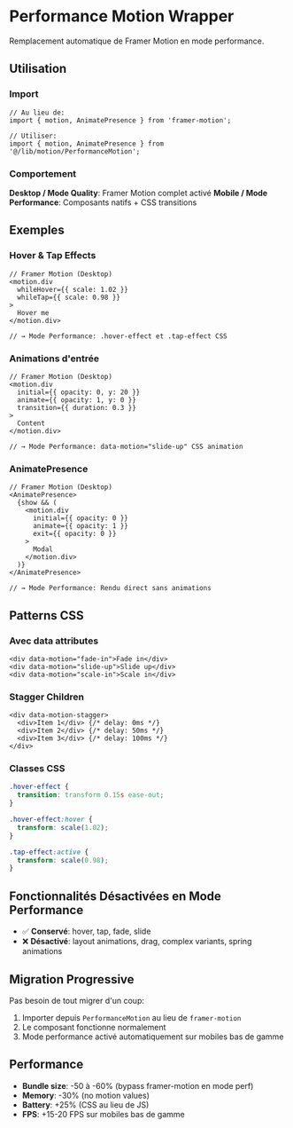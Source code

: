 # Performance Motion Wrapper

Remplacement automatique de Framer Motion en mode performance.

## Utilisation

### Import

```tsx
// Au lieu de:
import { motion, AnimatePresence } from 'framer-motion';

// Utiliser:
import { motion, AnimatePresence } from '@/lib/motion/PerformanceMotion';
```

### Comportement

**Desktop / Mode Quality**: Framer Motion complet activé
**Mobile / Mode Performance**: Composants natifs + CSS transitions

## Exemples

### Hover & Tap Effects

```tsx
// Framer Motion (Desktop)
<motion.div
  whileHover={{ scale: 1.02 }}
  whileTap={{ scale: 0.98 }}
>
  Hover me
</motion.div>

// → Mode Performance: .hover-effect et .tap-effect CSS
```

### Animations d'entrée

```tsx
// Framer Motion (Desktop)
<motion.div
  initial={{ opacity: 0, y: 20 }}
  animate={{ opacity: 1, y: 0 }}
  transition={{ duration: 0.3 }}
>
  Content
</motion.div>

// → Mode Performance: data-motion="slide-up" CSS animation
```

### AnimatePresence

```tsx
// Framer Motion (Desktop)
<AnimatePresence>
  {show && (
    <motion.div
      initial={{ opacity: 0 }}
      animate={{ opacity: 1 }}
      exit={{ opacity: 0 }}
    >
      Modal
    </motion.div>
  )}
</AnimatePresence>

// → Mode Performance: Rendu direct sans animations
```

## Patterns CSS

### Avec data attributes

```tsx
<div data-motion="fade-in">Fade in</div>
<div data-motion="slide-up">Slide up</div>
<div data-motion="scale-in">Scale in</div>
```

### Stagger Children

```tsx
<div data-motion-stagger>
  <div>Item 1</div> {/* delay: 0ms */}
  <div>Item 2</div> {/* delay: 50ms */}
  <div>Item 3</div> {/* delay: 100ms */}
</div>
```

### Classes CSS

```css
.hover-effect {
  transition: transform 0.15s ease-out;
}

.hover-effect:hover {
  transform: scale(1.02);
}

.tap-effect:active {
  transform: scale(0.98);
}
```

## Fonctionnalités Désactivées en Mode Performance

- ✅ **Conservé**: hover, tap, fade, slide
- ❌ **Désactivé**: layout animations, drag, complex variants, spring animations

## Migration Progressive

Pas besoin de tout migrer d'un coup:

1. Importer depuis `PerformanceMotion` au lieu de `framer-motion`
2. Le composant fonctionne normalement
3. Mode performance activé automatiquement sur mobiles bas de gamme

## Performance

- **Bundle size**: -50 à -60% (bypass framer-motion en mode perf)
- **Memory**: -30% (no motion values)
- **Battery**: +25% (CSS au lieu de JS)
- **FPS**: +15-20 FPS sur mobiles bas de gamme
